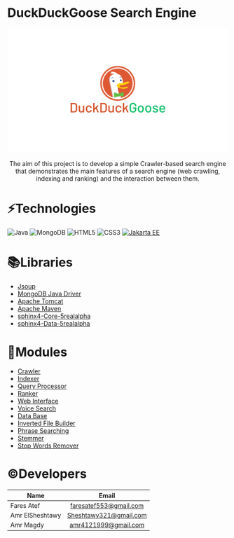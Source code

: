 # DuckDuckGoose Search Engine
![img.png](img.png)
<center>
The aim of this project is to develop a simple Crawler-based search engine that demonstrates the main
features of a search engine (web crawling, indexing and ranking) and the interaction between them.
</center>


# ⚡Technologies
![Java](https://img.shields.io/badge/java-%23ED8B00.svg?style=for-the-badge&logo=java&logoColor=white)
![MongoDB](https://img.shields.io/badge/MongoDB-%234ea94b.svg?style=for-the-badge&logo=mongodb&logoColor=white)
![HTML5](https://img.shields.io/badge/html5-%23E34F26.svg?style=for-the-badge&logo=html5&logoColor=white)
![CSS3](https://img.shields.io/badge/css3-%231572B6.svg?style=for-the-badge&logo=css3&logoColor=white)
[![Jakarta EE](https://img.shields.io/badge/Jakarta-EE-orange.svg)](https://jakarta.ee/)

# 📚Libraries
- [Jsoup](https://jsoup.org/)
- [MongoDB Java Driver](https://mongodb.github.io/mongo-java-driver/)
- [Apache Tomcat](http://tomcat.apache.org/)
- [Apache Maven](https://maven.apache.org/)
- [sphinx4-Core-5realalpha](https://jar-download.com/?search_box=sphinx-core)
- [sphinx4-Data-5realalpha](https://jar-download.com/?search_box=sphinx4-data+jar)

# 🧩Modules
- [Crawler](https://github.com/FaresAtef1/Search-Engine/tree/voice_lucky_feature/App/SearchEngineApp/src/main/java/crawler)
- [Indexer](https://github.com/FaresAtef1/Search-Engine/tree/voice_lucky_feature/App/SearchEngineApp/src/main/java/indexer)
- [Query Processor](https://github.com/FaresAtef1/Search-Engine/tree/voice_lucky_feature/App/SearchEngineApp/src/main/java/queryprocessor)
- [Ranker](https://github.com/FaresAtef1/Search-Engine/tree/voice_lucky_feature/App/SearchEngineApp/src/main/java/ranker)
- [Web Interface](https://github.com/FaresAtef1/Search-Engine/tree/voice_lucky_feature/App/SearchEngineApp/src/main/webapp)
- [Voice Search](https://github.com/FaresAtef1/Search-Engine/tree/voice_lucky_feature/App/SearchEngineApp/src/main/java/voice)
- [Data Base](https://github.com/FaresAtef1/Search-Engine/tree/voice_lucky_feature/App/SearchEngineApp/src/main/java/database)
- [Inverted File Builder](https://github.com/FaresAtef1/Search-Engine/tree/voice_lucky_feature/App/SearchEngineApp/src/main/java/inverted_files)
- [Phrase Searching](https://github.com/FaresAtef1/Search-Engine/tree/voice_lucky_feature/App/SearchEngineApp/src/main/java/phrase_searching)
- [Stemmer](https://github.com/FaresAtef1/Search-Engine/tree/voice_lucky_feature/App/SearchEngineApp/src/main/java/stemmer)
- [Stop Words Remover](https://github.com/FaresAtef1/Search-Engine/tree/voice_lucky_feature/App/SearchEngineApp/src/main/java/stopwordsrm)


# ©️Developers


| Name                    |         Email          |
|-------------------------|:----------------------:|
| Fares Atef              | faresatef553@gmail.com |
| Amr ElSheshtawy         | Sheshtawy321@gmail.com |
| Amr Magdy               |  amr4121999@gmail.com  |
